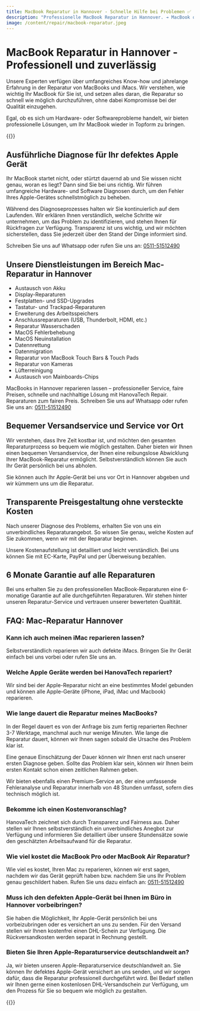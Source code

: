 ```yaml
---
title: MacBook Reparatur in Hannover - Schnelle Hilfe bei Problemen ✅
description: "Professionelle MacBook Reparatur in Hannover. ➔ MacBook oder iMac reparieren lassen ✓ Wir helfen: vor Ort oder bei uns ✆ Jetzt anrufen: 0511-51512490!"
image: /content/repair/macbook-reparatur.jpeg
---
```


# MacBook Reparatur in Hannover - Professionell und zuverlässig

Unsere Experten verfügen über umfangreiches Know-how und jahrelange Erfahrung in der Reparatur von MacBooks und iMacs. Wir verstehen, wie wichtig Ihr MacBook für Sie ist, und setzen alles daran, die Reparatur so schnell wie möglich durchzuführen, ohne dabei Kompromisse bei der Qualität einzugehen.

Egal, ob es sich um Hardware- oder Softwareprobleme handelt, wir bieten professionelle Lösungen, um Ihr MacBook wieder in Topform zu bringen.

{{<callToAction-repair heading="🚨 Brauchen Sie Hilfe? Melden Sie sich bei uns! ✅" formUrl="/repair/kontakt/laptop-reparatur" >}}

## Ausführliche Diagnose für Ihr defektes Apple Gerät
Ihr MacBook startet nicht, oder stürtzt dauernd ab und Sie wissen nicht genau, woran es liegt? Dann sind Sie bei uns richtig. Wir führen umfangreiche Hardware- und Software Diagnosen durch, um den Fehler Ihres Apple-Gerätes schnellstmöglich zu beheben. 

Während des Diagnoseprozesses halten wir Sie kontinuierlich auf dem Laufenden. Wir erklären Ihnen verständlich, welche Schritte wir unternehmen, um das Problem zu identifizieren, und stehen Ihnen für Rückfragen zur Verfügung. Transparenz ist uns wichtig, und wir möchten sicherstellen, dass Sie jederzeit über den Stand der Dinge informiert sind.

 Schreiben Sie uns auf Whatsapp oder rufen Sie uns an: [0511-51512490](tel:+4951151512490)

## Unsere Dienstleistungen im Bereich Mac-Reparatur in Hannover
- Austausch von Akku
- Display-Reparaturen
- Festplatten- und SSD-Upgrades
- Tastatur- und Trackpad-Reparaturen
- Erweiterung des Arbeitsspeichers
- Anschlussreparaturen (USB, Thunderbolt, HDMI, etc.)
- Reparatur Wasserschaden
- MacOS Fehlerbehebung
- MacOS Neuinstallation
- Datennrettung
- Datenmigration
- Reparatur von MacBook Touch Bars & Touch Pads
- Reparatur von Kameras
- Lüfterreinigung
- Austausch von Mainboards-Chips

MacBooks in Hannover reparieren lassen – professioneller Service, faire Preisen, schnelle und nachhaltige Lösung mit HanovaTech Repair. Reparaturen zum fairen Preis. Schreiben Sie uns auf Whatsapp oder rufen Sie uns an: [0511-51512490](tel:+4951151512490)

## Bequemer Versandservice und Service vor Ort
Wir verstehen, dass Ihre Zeit kostbar ist, und möchten den gesamten Reparaturprozess so bequem wie möglich gestalten. Daher bieten wir Ihnen einen bequemen Versandservice, der Ihnen eine reibungslose Abwicklung Ihrer MacBook-Reparatur ermöglicht. Selbstverständlich können Sie auch Ihr Gerät persönlich bei uns abholen.

Sie können auch Ihr Apple-Gerät bei uns vor Ort in Hannover abgeben und wir kümmern uns um die Reparatur.

## Transparente Preisgestaltung ohne versteckte Kosten
Nach unserer Diagnose des Problems, erhalten Sie von uns ein unverbindliches Reparaturangebot. So wissen Sie genau, welche Kosten auf Sie zukommen, wenn wir mit der Reparatur beginnen.

Unsere Kostenaufstellung ist detailliert und leicht verständlich. Bei uns können Sie mit EC-Karte, PayPal und per Überweisung bezahlen.

## 6 Monate Garantie auf alle Reparaturen
Bei uns erhalten Sie zu den professionellen MacBook-Reparaturen eine 6-monatige Garantie auf alle durchgeführten Reparaturen. Wir stehen hinter unseren Reparatur-Service und vertrauen unserer bewerteten Qualtität.

## FAQ: Mac-Reparatur Hannover

### Kann ich auch meinen iMac reparieren lassen?
Selbstverständlich reparieren wir auch defekte iMacs. Bringen Sie Ihr Gerät einfach bei uns vorbei oder rufen SIe uns an.

### Welche Apple Geräte werden bei HanovaTech repariert?
Wir sind bei der Apple-Reparatur nicht an eine bestimmtes Model gebunden und können alle Apple-Geräte (iPhone, iPad, iMac und Macbook) reparieren.

### Wie lange dauert die Reparatur meines MacBooks?
In der Regel dauert es von der Anfrage bis zum fertig reparierten Rechner 3-7 Werktage, manchmal auch nur wenige Minuten. Wie lange die Reparatur dauert, können wir Ihnen sagen sobald die Ursache des Problem klar ist.

Eine genaue Einschätzung der Dauer können wir Ihnen erst nach unserer ersten Diagnose geben. Sollte das Problem klar sein, können wir Ihnen beim ersten Kontakt schon einen zeitlichen Rahmen geben.

Wir bieten ebenfalls einen Premium-Service an, der eine umfassende Fehleranalyse und Reparatur innerhalb von 48 Stunden umfasst, sofern dies technisch möglich ist.

### Bekomme ich einen Kostenvoranschlag?
HanovaTech zeichnet sich durch Transparenz und Fairness aus. Daher stellen wir Ihnen selbstverständlich ein unverbindliches Anegbot zur Verfügung und informieren Sie detailliert über unsere Stundensätze sowie den geschätzten Arbeitsaufwand für die Reparatur.

### Wie viel kostet die MacBook Pro oder MacBook Air Reparatur?
Wie viel es kostet, Ihren Mac zu reparieren, können wir erst sagen, nachdem wir das Gerät geprüft haben bzw. nachdem Sie uns Ihr Problem genau geschildert haben. Rufen Sie uns dazu einfach an: [0511-51512490](tel:+4951151512490)

### Muss ich den defekten Apple-Gerät bei Ihnen im Büro in Hannover vorbeibringen?
Sie haben die Möglichkeit, Ihr Apple-Gerät persönlich bei uns vorbeizubringen oder es versichert an uns zu senden. Für den Versand stellen wir Ihnen kostenfrei einen DHL-Schein zur Verfügung. Die Rückversandkosten werden separat in Rechnung gestellt.

### Bieten Sie Ihren Apple-Reparaturservice deutschlandweit an?
Ja, wir bieten unseren Apple-Reparaturservice deutschlandweit an. Sie können Ihr defektes Apple-Gerät versichert an uns senden, und wir sorgen dafür, dass die Reparatur professionell durchgeführt wird. Bei Bedarf stellen wir Ihnen gerne einen kostenlosen DHL-Versandschein zur Verfügung, um den Prozess für Sie so bequem wie möglich zu gestalten. 

{{<callToAction-repair heading="🚨 Brauchen Sie Hilfe? Melden Sie sich bei uns! ✅" formUrl="/repair/kontakt/pc-kaufen" >}}

